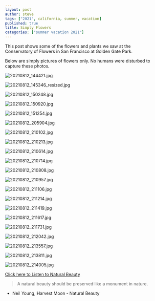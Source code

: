 ```yaml
---
layout: post
author: steve
tags: ["2021", california, summer, vacation]
published: true
title: Simply Flowers
categories: ["summer vacation 2021"]
---
```

This post shows some of the flowers and plants we saw at the Conservatory of Flowers in San Francisco at Golden Gate Park.  

Below are simply pictures of flowers only. No humans were disturbed to capture these photos.  

![20210812_144421.jpg]({{site.pics_url}}/20210812_144421.jpg)

![20210812_145346_resized.jpg]({{site.pics_url}}/20210812_145346_resized.jpg)

![20210812_150248.jpg]({{site.pics_url}}/20210812_150248.jpg)

![20210812_150920.jpg]({{site.pics_url}}/20210812_150920.jpg)

![20210812_151254.jpg]({{site.pics_url}}/20210812_151254.jpg)

![20210812_205904.jpg]({{site.pics_url}}/20210812_205904.jpg)

![20210812_210102.jpg]({{site.pics_url}}/20210812_210102.jpg)

![20210812_210213.jpg]({{site.pics_url}}/20210812_210213.jpg)

![20210812_210614.jpg]({{site.pics_url}}/20210812_210614.jpg)

![20210812_210714.jpg]({{site.pics_url}}/20210812_210714.jpg)

![20210812_210808.jpg]({{site.pics_url}}/20210812_210808.jpg)

![20210812_210957.jpg]({{site.pics_url}}/20210812_210957.jpg)

![20210812_211106.jpg]({{site.pics_url}}/20210812_211106.jpg)

![20210812_211214.jpg]({{site.pics_url}}/20210812_211214.jpg)

![20210812_211419.jpg]({{site.pics_url}}/20210812_211419.jpg)

![20210812_211617.jpg]({{site.pics_url}}/20210812_211617.jpg)

![20210812_211731.jpg]({{site.pics_url}}/20210812_211731.jpg)

![20210812_212042.jpg]({{site.pics_url}}/20210812_212042.jpg)

![20210812_213557.jpg]({{site.pics_url}}/20210812_213557.jpg)

![20210812_213811.jpg]({{site.pics_url}}/20210812_213811.jpg)

![20210812_214005.jpg]({{site.pics_url}}/20210812_214005.jpg)

<a href="https://www.youtube.com/watch?v=GqQlt9K4g6I" target="_blank">Click here to Listen to Natural Beauty</a>

>A natural beauty should be preserved like a monument in nature.  

- Neil Young, Harvest Moon - Natural Beauty  
